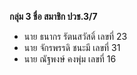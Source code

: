 **กลุ่ม 3 ชื่อ สมาชิก ปวช.3/7**
- นาย ธนากร รัตนสวัสดิ์ เลขที่ 23
- นาย จักรพรรดิ ชนะมี เลขที่ 31
- นาย ณัฐพงษ์ คงพุ่ม เลขที่ 16
